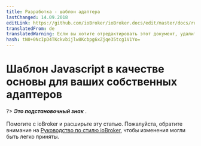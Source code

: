 ```yaml
---
title: Разработка - шаблон адаптера
lastChanged: 14.09.2018
editLink: https://github.com/ioBroker/ioBroker.docs/edit/master/docs/ru/dev/adaptertesting.md
translatedFrom: de
translatedWarning: Если вы хотите отредактировать этот документ, удалите поле «translationFrom», в противном случае этот документ будет снова автоматически переведен
hash: tN0+0NcIpD4TKckvbijlw8Kcbpg6xZjqe35tcg1V1Yo=
---
```

# Шаблон Javascript в качестве основы для ваших собственных адаптеров
?> ***Это подстановочный знак*** . <br><br> Помогите с ioBroker и расширьте эту статью. Пожалуйста, обратите внимание на [Руководство по стилю ioBroker](community/styleguidedoc), чтобы изменения могли быть легко приняты.